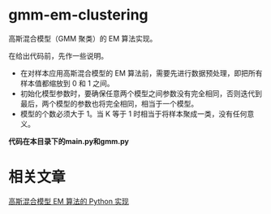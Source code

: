 # gmm-em-clustering
高斯混合模型（GMM 聚类）的 EM 算法实现。

在给出代码前，先作一些说明。

- 在对样本应用高斯混合模型的 EM 算法前，需要先进行数据预处理，即把所有样本值都缩放到 0 和 1 之间。
- 初始化模型参数时，要确保任意两个模型之间参数没有完全相同，否则迭代到最后，两个模型的参数也将完全相同，相当于一个模型。
- 模型的个数必须大于 1。当 K 等于 1 时相当于将样本聚成一类，没有任何意义。

**代码在本目录下的main.py和gmm.py**

# 相关文章
[高斯混合模型 EM 算法的 Python 实现](http://www.codebelief.com/article/2017/11/gmm-em-algorithm-implementation-by-python/)
